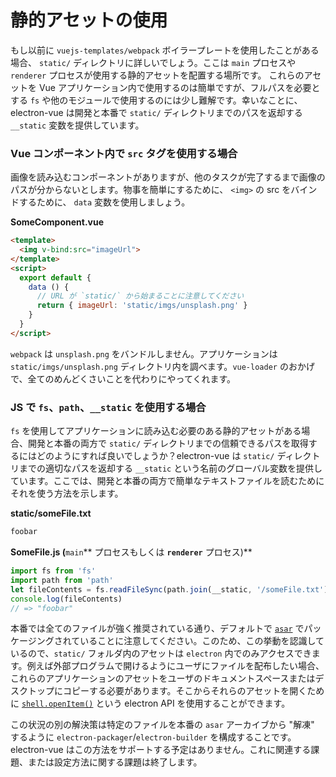 # 静的アセットの使用

もし以前に `vuejs-templates/webpack` ボイラープレートを使用したことがある場合、 `static/` ディレクトリに詳しいでしょう。ここは `main` プロセスや `renderer` プロセスが使用する静的アセットを配置する場所です。 これらのアセットを Vue アプリケーション内で使用するのは簡単ですが、フルパスを必要とする `fs` や他のモジュールで使用するのには少し難解です。幸いなことに、electron-vue は開発と本番で `static/` ディレクトリまでのパスを返却する `__static` 変数を提供しています。

### Vue コンポーネント内で `src` タグを使用する場合

画像を読み込むコンポーネントがありますが、他のタスクが完了するまで画像のパスが分からないとします。物事を簡単にするために、 `<img>` の src をバインドするために、 `data` 変数を使用しましょう。

**SomeComponent.vue**

```html
<template>
  <img v-bind:src="imageUrl">
</template>
<script>
  export default {
    data () {
      // URL が `static/` から始まることに注意してください
      return { imageUrl: 'static/imgs/unsplash.png' }
    }
  }
</script>
```

`webpack` は `unsplash.png` をバンドルしません。アプリケーションは `static/imgs/unsplash.png` ディレクトリ内を調べます。`vue-loader` のおかげで、全てのめんどくさいことを代わりにやってくれます。

### JS で `fs`、`path`、`__static` を使用する場合

`fs` を使用してアプリケーションに読み込む必要のある静的アセットがある場合、開発と本番の両方で `static/` ディレクトリまでの信頼できるパスを取得するにはどのようにすれば良いでしょうか？electron-vue は `static/`  ディレクトリまでの適切なパスを返却する `__static` という名前のグローバル変数を提供しています。ここでは、開発と本番の両方で簡単なテキストファイルを読むためにそれを使う方法を示します。

**static/someFile.txt**

```txt
foobar
```

**SomeFile.js (**`main`** プロセスもしくは **`renderer`** プロセス)**

```js
import fs from 'fs'
import path from 'path'
let fileContents = fs.readFileSync(path.join(__static, '/someFile.txt'), 'utf8')
console.log(fileContents)
// => "foobar"
```

本番では全てのファイルが強く推奨されている通り、デフォルトで [`asar`](https://github.com/electron/asar) でパッケージングされていることに注意してください。このため、この挙動を認識しているので、`static/` フォルダ内のアセットは `electron` 内でのみアクセスできます。例えば外部プログラムで開けるようにユーザにファイルを配布したい場合、これらのアプリケーションのアセットをユーザのドキュメントスペースまたはデスクトップにコピーする必要があります。そこからそれらのアセットを開くために [`shell.openItem()`](https://electron.atom.io/docs/api/shell/#shellopenitemfullpath)  という electron API を使用することができます。

この状況の別の解決策は特定のファイルを本番の `asar` アーカイブから "解凍" するように `electron-packager`/`electron-builder` を構成することです。electron-vue はこの方法をサポートする予定はありません。これに関連する課題、または設定方法に関する課題は終了します。
